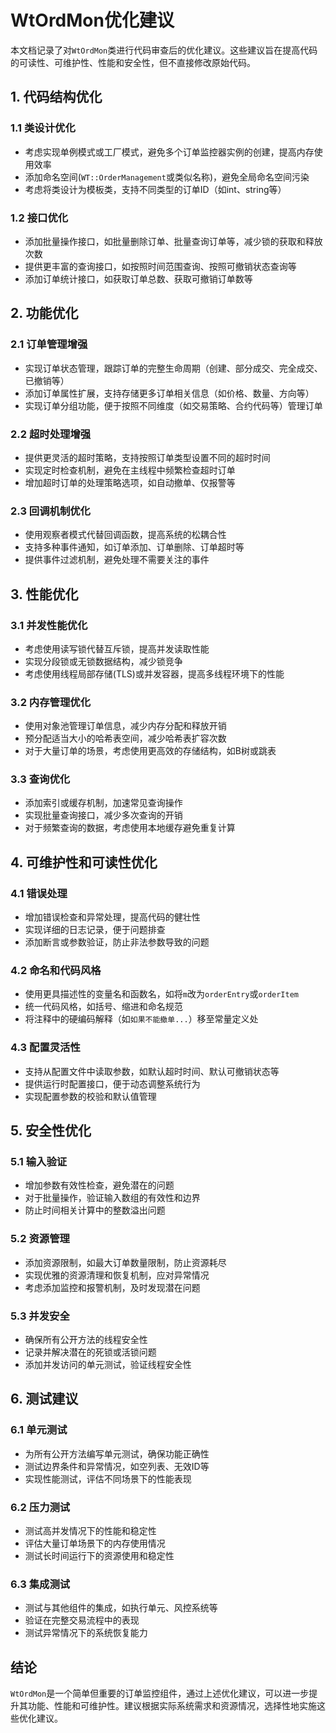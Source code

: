 # WtOrdMon优化建议

本文档记录了对`WtOrdMon`类进行代码审查后的优化建议。这些建议旨在提高代码的可读性、可维护性、性能和安全性，但不直接修改原始代码。

## 1. 代码结构优化

### 1.1 类设计优化

- 考虑实现单例模式或工厂模式，避免多个订单监控器实例的创建，提高内存使用效率
- 添加命名空间(`WT::OrderManagement`或类似名称)，避免全局命名空间污染
- 考虑将类设计为模板类，支持不同类型的订单ID（如int、string等）

### 1.2 接口优化

- 添加批量操作接口，如批量删除订单、批量查询订单等，减少锁的获取和释放次数
- 提供更丰富的查询接口，如按照时间范围查询、按照可撤销状态查询等
- 添加订单统计接口，如获取订单总数、获取可撤销订单数等

## 2. 功能优化

### 2.1 订单管理增强

- 实现订单状态管理，跟踪订单的完整生命周期（创建、部分成交、完全成交、已撤销等）
- 添加订单属性扩展，支持存储更多订单相关信息（如价格、数量、方向等）
- 实现订单分组功能，便于按照不同维度（如交易策略、合约代码等）管理订单

### 2.2 超时处理增强

- 提供更灵活的超时策略，支持按照订单类型设置不同的超时时间
- 实现定时检查机制，避免在主线程中频繁检查超时订单
- 增加超时订单的处理策略选项，如自动撤单、仅报警等

### 2.3 回调机制优化

- 使用观察者模式代替回调函数，提高系统的松耦合性
- 支持多种事件通知，如订单添加、订单删除、订单超时等
- 提供事件过滤机制，避免处理不需要关注的事件

## 3. 性能优化

### 3.1 并发性能优化

- 考虑使用读写锁代替互斥锁，提高并发读取性能
- 实现分段锁或无锁数据结构，减少锁竞争
- 考虑使用线程局部存储(TLS)或并发容器，提高多线程环境下的性能

### 3.2 内存管理优化

- 使用对象池管理订单信息，减少内存分配和释放开销
- 预分配适当大小的哈希表空间，减少哈希表扩容次数
- 对于大量订单的场景，考虑使用更高效的存储结构，如B树或跳表

### 3.3 查询优化

- 添加索引或缓存机制，加速常见查询操作
- 实现批量查询接口，减少多次查询的开销
- 对于频繁查询的数据，考虑使用本地缓存避免重复计算

## 4. 可维护性和可读性优化

### 4.1 错误处理

- 增加错误检查和异常处理，提高代码的健壮性
- 实现详细的日志记录，便于问题排查
- 添加断言或参数验证，防止非法参数导致的问题

### 4.2 命名和代码风格

- 使用更具描述性的变量名和函数名，如将`m`改为`orderEntry`或`orderItem`
- 统一代码风格，如括号、缩进和命名规范
- 将注释中的硬编码解释（如`如果不能撤单...`）移至常量定义处

### 4.3 配置灵活性

- 支持从配置文件中读取参数，如默认超时时间、默认可撤销状态等
- 提供运行时配置接口，便于动态调整系统行为
- 实现配置参数的校验和默认值管理

## 5. 安全性优化

### 5.1 输入验证

- 增加参数有效性检查，避免潜在的问题
- 对于批量操作，验证输入数组的有效性和边界
- 防止时间相关计算中的整数溢出问题

### 5.2 资源管理

- 添加资源限制，如最大订单数量限制，防止资源耗尽
- 实现优雅的资源清理和恢复机制，应对异常情况
- 考虑添加监控和报警机制，及时发现潜在问题

### 5.3 并发安全

- 确保所有公开方法的线程安全性
- 记录并解决潜在的死锁或活锁问题
- 添加并发访问的单元测试，验证线程安全性

## 6. 测试建议

### 6.1 单元测试

- 为所有公开方法编写单元测试，确保功能正确性
- 测试边界条件和异常情况，如空列表、无效ID等
- 实现性能测试，评估不同场景下的性能表现

### 6.2 压力测试

- 测试高并发情况下的性能和稳定性
- 评估大量订单场景下的内存使用情况
- 测试长时间运行下的资源使用和稳定性

### 6.3 集成测试

- 测试与其他组件的集成，如执行单元、风控系统等
- 验证在完整交易流程中的表现
- 测试异常情况下的系统恢复能力

## 结论

`WtOrdMon`是一个简单但重要的订单监控组件，通过上述优化建议，可以进一步提升其功能、性能和可维护性。建议根据实际系统需求和资源情况，选择性地实施这些优化建议。
